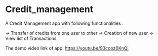# Credit_management
A Credit Management app with following functionalities :

-> Transfer of credits from one user to other
-> Creation of new user
-> View list of Transactions

The demo video link of app:
https://youtu.be/93cooz0KnQI


